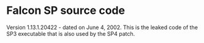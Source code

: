 # Falcon SP source code

Version 1.13.1.20422 - dated on June 4, 2002. This is the leaked code of the SP3 executable that is also used by the SP4 patch.
